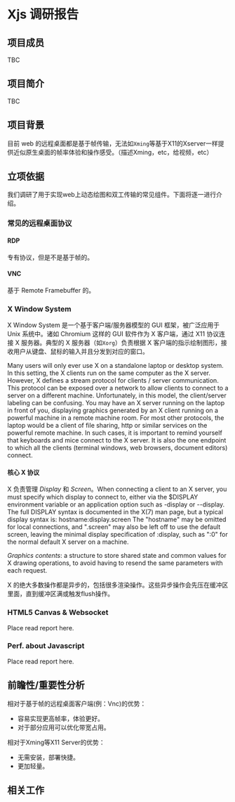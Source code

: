 # Xjs 调研报告

## 项目成员

TBC

## 项目简介

TBC

## 项目背景

目前 web 的远程桌面都是基于帧传输，无法如`Xming`等基于X11的Xserver一样提供近似原生桌面的帧率体验和操作感受。（描述Xming，etc，给视频，etc）

## 立项依据

我们调研了用于实现web上动态绘图和双工传输的常见组件。下面将逐一进行介绍。

### 常见的远程桌面协议

#### RDP

专有协议，但是不是基于帧的。

#### VNC

基于 Remote Framebuffer 的。

### X Window System

X Window System 是一个基于客户端/服务器模型的 GUI 框架，被广泛应用于 Unix 系统中。诸如 Chromium 这样的 GUI 软件作为 X 客户端，通过 X11 协议连接 X 服务器。典型的 X 服务器（如`Xorg`）负责根据 X 客户端的指示绘制图形，接收用户从键盘、鼠标的输入并且分发到对应的窗口。

Many users will only ever use X on a standalone laptop or desktop system. In this setting, the X clients run on the same computer as the X server. However, X defines a stream protocol for clients / server communication. This protocol can be exposed over a network to allow clients to connect to a server on a different machine. Unfortunately, in this model, the client/server labeling can be confusing. You may have an X server running on the laptop in front of you, displaying graphics generated by an X client running on a powerful machine in a remote machine room. For most other protocols, the laptop would be a client of file sharing, http or similar services on the powerful remote machine. In such cases, it is important to remind yourself that keyboards and mice connect to the X server. It is also the one endpoint to which all the clients (terminal windows, web browsers, document editors) connect.

#### 核心 X 协议
X 负责管理 *Display* 和 *Screen*。When connecting a client to an X server, you must specify which display to connect to, either via the $DISPLAY environment variable or an application option such as -display or --display. The full DISPLAY syntax is documented in the X(7) man page, but a typical display syntax is: hostname:display.screen The "hostname" may be omitted for local connections, and ".screen" may also be left off to use the default screen, leaving the minimal display specification of :display, such as ":0" for the normal default X server on a machine.

*Graphics contents*: a structure to store shared state and common values for X drawing operations, to avoid having to resend the same parameters with each request. 

X 的绝大多数操作都是异步的，包括很多渲染操作。这些异步操作会先压在缓冲区里面，直到缓冲区满或触发flush操作。

### HTML5 Canvas & Websocket
Place read report here.

### Perf. about Javascript
Place read report here.

## 前瞻性/重要性分析

相对于基于帧的远程桌面客户端(例：Vnc)的优势：
- 容易实现更高帧率，体验更好。
- 对于部分应用可以优化带宽占用。

相对于Xming等X11 Server的优势：
- 无需安装，部署快捷。
- 更加轻量。

## 相关工作
